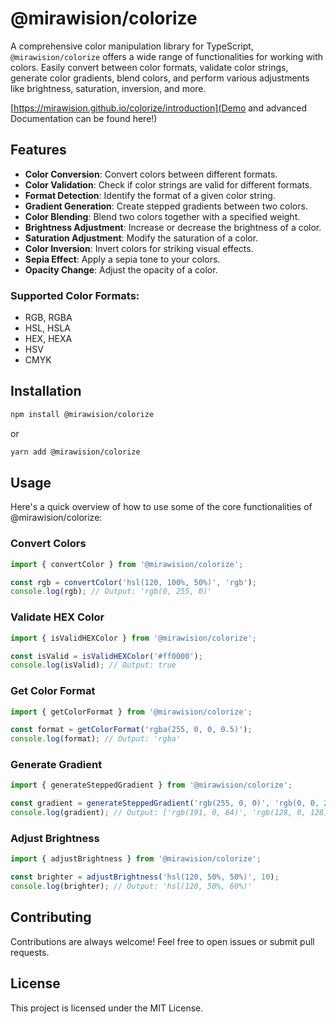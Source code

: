 # @mirawision/colorize

A comprehensive color manipulation library for TypeScript, `@mirawision/colorize` offers a wide range of functionalities for working with colors. Easily convert between color formats, validate color strings, generate color gradients, blend colors, and perform various adjustments like brightness, saturation, inversion, and more.

[https://mirawision.github.io/colorize/introduction](Demo and advanced Documentation can be found here!)

## Features

- **Color Conversion**: Convert colors between different formats.
- **Color Validation**: Check if color strings are valid for different formats.
- **Format Detection**: Identify the format of a given color string.
- **Gradient Generation**: Create stepped gradients between two colors.
- **Color Blending**: Blend two colors together with a specified weight.
- **Brightness Adjustment**: Increase or decrease the brightness of a color.
- **Saturation Adjustment**: Modify the saturation of a color.
- **Color Inversion**: Invert colors for striking visual effects.
- **Sepia Effect**: Apply a sepia tone to your colors.
- **Opacity Change**: Adjust the opacity of a color.

### Supported Color Formats:

- RGB, RGBA
- HSL, HSLA
- HEX, HEXA
- HSV
- CMYK

## Installation

```bash
npm install @mirawision/colorize
```

or 

```bash
yarn add @mirawision/colorize
```

## Usage

Here's a quick overview of how to use some of the core functionalities of @mirawision/colorize:

### Convert Colors

```javascript
import { convertColor } from '@mirawision/colorize';

const rgb = convertColor('hsl(120, 100%, 50%)', 'rgb');
console.log(rgb); // Output: 'rgb(0, 255, 0)'
```

### Validate HEX Color

```javascript
import { isValidHEXColor } from '@mirawision/colorize';

const isValid = isValidHEXColor('#ff0000');
console.log(isValid); // Output: true
```

### Get Color Format

```javascript
import { getColorFormat } from '@mirawision/colorize';

const format = getColorFormat('rgba(255, 0, 0, 0.5)');
console.log(format); // Output: 'rgba'
```

### Generate Gradient

```javascript
import { generateSteppedGradient } from '@mirawision/colorize';

const gradient = generateSteppedGradient('rgb(255, 0, 0)', 'rgb(0, 0, 255)', 3);
console.log(gradient); // Output: ['rgb(191, 0, 64)', 'rgb(128, 0, 128)', 'rgb(64, 0, 191)']
```

### Adjust Brightness

```javascript
import { adjustBrightness } from '@mirawision/colorize';

const brighter = adjustBrightness('hsl(120, 50%, 50%)', 10);
console.log(brighter); // Output: 'hsl(120, 50%, 60%)'
```

## Contributing

Contributions are always welcome! Feel free to open issues or submit pull requests.

## License

This project is licensed under the MIT License.
